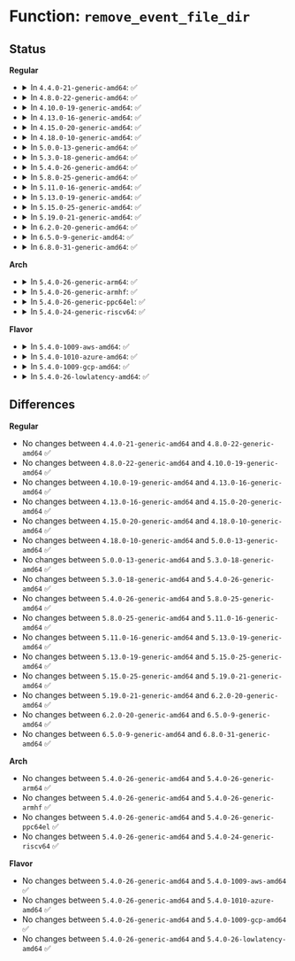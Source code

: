# Function: <code>remove_event_file_dir</code>

## Status
<b>Regular</b>
<ul>
<li>
<details>
<summary>In <code>4.4.0-21-generic-amd64</code>: ✅</summary>

```c
void remove_event_file_dir(struct trace_event_file * file)
```

```json
{
  "name": "remove_event_file_dir",
  "collision_type": "Unique Static",
  "inline_type": "No",
  "funcs": [
    {
      "addr": 18446744071580286064,
      "name": "remove_event_file_dir",
      "external": false,
      "loc": "kernel/trace/trace_events.c:677",
      "file": "kernel/trace/trace_events.c",
      "inline": "seen, unknown",
      "caller_inline": [],
      "caller_func": [
        "kernel/trace/trace_events.c:event_remove",
        "kernel/trace/trace_events.c:event_trace_del_tracer"
      ]
    }
  ],
  "symbols": [
    {
      "addr": 18446744071580286064,
      "name": "remove_event_file_dir",
      "section": ".text",
      "bind": "STB_LOCAL",
      "size": 271
    }
  ]
}
```
</details>
</li>
<li>
<details>
<summary>In <code>4.8.0-22-generic-amd64</code>: ✅</summary>

```c
void remove_event_file_dir(struct trace_event_file * file)
```

```json
{
  "name": "remove_event_file_dir",
  "collision_type": "Unique Static",
  "inline_type": "No",
  "funcs": [
    {
      "addr": 18446744071580328528,
      "name": "remove_event_file_dir",
      "external": false,
      "loc": "kernel/trace/trace_events.c:712",
      "file": "kernel/trace/trace_events.c",
      "inline": "seen, unknown",
      "caller_inline": [],
      "caller_func": [
        "kernel/trace/trace_events.c:event_trace_del_tracer",
        "kernel/trace/trace_events.c:event_remove"
      ]
    }
  ],
  "symbols": [
    {
      "addr": 18446744071580328528,
      "name": "remove_event_file_dir",
      "section": ".text",
      "bind": "STB_LOCAL",
      "size": 255
    }
  ]
}
```
</details>
</li>
<li>
<details>
<summary>In <code>4.10.0-19-generic-amd64</code>: ✅</summary>

```c
void remove_event_file_dir(struct trace_event_file * file)
```

```json
{
  "name": "remove_event_file_dir",
  "collision_type": "Unique Static",
  "inline_type": "No",
  "funcs": [
    {
      "addr": 18446744071580374800,
      "name": "remove_event_file_dir",
      "external": false,
      "loc": "kernel/trace/trace_events.c:672",
      "file": "kernel/trace/trace_events.c",
      "inline": "seen, unknown",
      "caller_inline": [],
      "caller_func": [
        "kernel/trace/trace_events.c:event_trace_del_tracer",
        "kernel/trace/trace_events.c:event_remove"
      ]
    }
  ],
  "symbols": [
    {
      "addr": 18446744071580374800,
      "name": "remove_event_file_dir",
      "section": ".text",
      "bind": "STB_LOCAL",
      "size": 255
    }
  ]
}
```
</details>
</li>
<li>
<details>
<summary>In <code>4.13.0-16-generic-amd64</code>: ✅</summary>

```c
void remove_event_file_dir(struct trace_event_file * file)
```

```json
{
  "name": "remove_event_file_dir",
  "collision_type": "Unique Static",
  "inline_type": "No",
  "funcs": [
    {
      "addr": 18446744071580386304,
      "name": "remove_event_file_dir",
      "external": false,
      "loc": "kernel/trace/trace_events.c:712",
      "file": "kernel/trace/trace_events.c",
      "inline": "seen, unknown",
      "caller_inline": [],
      "caller_func": [
        "kernel/trace/trace_events.c:event_trace_del_tracer",
        "kernel/trace/trace_events.c:event_remove"
      ]
    }
  ],
  "symbols": [
    {
      "addr": 18446744071580386304,
      "name": "remove_event_file_dir",
      "section": ".text",
      "bind": "STB_LOCAL",
      "size": 257
    }
  ]
}
```
</details>
</li>
<li>
<details>
<summary>In <code>4.15.0-20-generic-amd64</code>: ✅</summary>

```c
void remove_event_file_dir(struct trace_event_file * file)
```

```json
{
  "name": "remove_event_file_dir",
  "collision_type": "Unique Static",
  "inline_type": "No",
  "funcs": [
    {
      "addr": 18446744071580441456,
      "name": "remove_event_file_dir",
      "external": false,
      "loc": "kernel/trace/trace_events.c:712",
      "file": "kernel/trace/trace_events.c",
      "inline": "seen, unknown",
      "caller_inline": [],
      "caller_func": [
        "kernel/trace/trace_events.c:event_trace_del_tracer",
        "kernel/trace/trace_events.c:event_remove"
      ]
    }
  ],
  "symbols": [
    {
      "addr": 18446744071580441456,
      "name": "remove_event_file_dir",
      "section": ".text",
      "bind": "STB_LOCAL",
      "size": 257
    }
  ]
}
```
</details>
</li>
<li>
<details>
<summary>In <code>4.18.0-10-generic-amd64</code>: ✅</summary>

```c
void remove_event_file_dir(struct trace_event_file * file)
```

```json
{
  "name": "remove_event_file_dir",
  "collision_type": "Unique Static",
  "inline_type": "No",
  "funcs": [
    {
      "addr": 18446744071580503056,
      "name": "remove_event_file_dir",
      "external": false,
      "loc": "kernel/trace/trace_events.c:712",
      "file": "kernel/trace/trace_events.c",
      "inline": "seen, unknown",
      "caller_inline": [],
      "caller_func": [
        "kernel/trace/trace_events.c:event_trace_del_tracer",
        "kernel/trace/trace_events.c:event_remove"
      ]
    }
  ],
  "symbols": [
    {
      "addr": 18446744071580503056,
      "name": "remove_event_file_dir",
      "section": ".text",
      "bind": "STB_LOCAL",
      "size": 257
    }
  ]
}
```
</details>
</li>
<li>
<details>
<summary>In <code>5.0.0-13-generic-amd64</code>: ✅</summary>

```c
void remove_event_file_dir(struct trace_event_file * file)
```

```json
{
  "name": "remove_event_file_dir",
  "collision_type": "Unique Static",
  "inline_type": "No",
  "funcs": [
    {
      "addr": 18446744071580560960,
      "name": "remove_event_file_dir",
      "external": false,
      "loc": "kernel/trace/trace_events.c:713",
      "file": "kernel/trace/trace_events.c",
      "inline": "seen, unknown",
      "caller_inline": [],
      "caller_func": [
        "kernel/trace/trace_events.c:event_trace_del_tracer",
        "kernel/trace/trace_events.c:event_remove"
      ]
    }
  ],
  "symbols": [
    {
      "addr": 18446744071580560960,
      "name": "remove_event_file_dir",
      "section": ".text",
      "bind": "STB_LOCAL",
      "size": 257
    }
  ]
}
```
</details>
</li>
<li>
<details>
<summary>In <code>5.3.0-18-generic-amd64</code>: ✅</summary>

```c
void remove_event_file_dir(struct trace_event_file * file)
```

```json
{
  "name": "remove_event_file_dir",
  "collision_type": "Unique Static",
  "inline_type": "No",
  "funcs": [
    {
      "addr": 18446744071580618080,
      "name": "remove_event_file_dir",
      "external": false,
      "loc": "kernel/trace/trace_events.c:705",
      "file": "kernel/trace/trace_events.c",
      "inline": "seen, unknown",
      "caller_inline": [],
      "caller_func": [
        "kernel/trace/trace_events.c:event_trace_del_tracer",
        "kernel/trace/trace_events.c:event_remove"
      ]
    }
  ],
  "symbols": [
    {
      "addr": 18446744071580618080,
      "name": "remove_event_file_dir",
      "section": ".text",
      "bind": "STB_LOCAL",
      "size": 256
    }
  ]
}
```
</details>
</li>
<li>
<details>
<summary>In <code>5.4.0-26-generic-amd64</code>: ✅</summary>

```c
void remove_event_file_dir(struct trace_event_file * file)
```

```json
{
  "name": "remove_event_file_dir",
  "collision_type": "Unique Static",
  "inline_type": "No",
  "funcs": [
    {
      "addr": 18446744071580664336,
      "name": "remove_event_file_dir",
      "external": false,
      "loc": "kernel/trace/trace_events.c:706",
      "file": "kernel/trace/trace_events.c",
      "inline": "seen, unknown",
      "caller_inline": [],
      "caller_func": [
        "kernel/trace/trace_events.c:event_trace_del_tracer",
        "kernel/trace/trace_events.c:event_remove"
      ]
    }
  ],
  "symbols": [
    {
      "addr": 18446744071580664336,
      "name": "remove_event_file_dir",
      "section": ".text",
      "bind": "STB_LOCAL",
      "size": 256
    }
  ]
}
```
</details>
</li>
<li>
<details>
<summary>In <code>5.8.0-25-generic-amd64</code>: ✅</summary>

```c
void remove_event_file_dir(struct trace_event_file * file)
```

```json
{
  "name": "remove_event_file_dir",
  "collision_type": "Unique Static",
  "inline_type": "No",
  "funcs": [
    {
      "addr": 18446744071580761456,
      "name": "remove_event_file_dir",
      "external": false,
      "loc": "kernel/trace/trace_events.c:753",
      "file": "kernel/trace/trace_events.c",
      "inline": "seen, unknown",
      "caller_inline": [],
      "caller_func": [
        "kernel/trace/trace_events.c:event_trace_del_tracer",
        "kernel/trace/trace_events.c:event_remove"
      ]
    }
  ],
  "symbols": [
    {
      "addr": 18446744071580761456,
      "name": "remove_event_file_dir",
      "section": ".text",
      "bind": "STB_LOCAL",
      "size": 256
    }
  ]
}
```
</details>
</li>
<li>
<details>
<summary>In <code>5.11.0-16-generic-amd64</code>: ✅</summary>

```c
void remove_event_file_dir(struct trace_event_file * file)
```

```json
{
  "name": "remove_event_file_dir",
  "collision_type": "Unique Static",
  "inline_type": "No",
  "funcs": [
    {
      "addr": 18446744071580749504,
      "name": "remove_event_file_dir",
      "external": false,
      "loc": "kernel/trace/trace_events.c:754",
      "file": "kernel/trace/trace_events.c",
      "inline": "seen, unknown",
      "caller_inline": [],
      "caller_func": [
        "kernel/trace/trace_events.c:event_trace_del_tracer",
        "kernel/trace/trace_events.c:event_remove"
      ]
    }
  ],
  "symbols": [
    {
      "addr": 18446744071580749504,
      "name": "remove_event_file_dir",
      "section": ".text",
      "bind": "STB_LOCAL",
      "size": 256
    }
  ]
}
```
</details>
</li>
<li>
<details>
<summary>In <code>5.13.0-19-generic-amd64</code>: ✅</summary>

```c
void remove_event_file_dir(struct trace_event_file * file)
```

```json
{
  "name": "remove_event_file_dir",
  "collision_type": "Unique Static",
  "inline_type": "No",
  "funcs": [
    {
      "addr": 18446744071580754000,
      "name": "remove_event_file_dir",
      "external": false,
      "loc": "kernel/trace/trace_events.c:961",
      "file": "kernel/trace/trace_events.c",
      "inline": "seen, unknown",
      "caller_inline": [],
      "caller_func": [
        "kernel/trace/trace_events.c:event_trace_del_tracer",
        "kernel/trace/trace_events.c:event_remove"
      ]
    }
  ],
  "symbols": [
    {
      "addr": 18446744071580754000,
      "name": "remove_event_file_dir",
      "section": ".text",
      "bind": "STB_LOCAL",
      "size": 256
    }
  ]
}
```
</details>
</li>
<li>
<details>
<summary>In <code>5.15.0-25-generic-amd64</code>: ✅</summary>

```c
void remove_event_file_dir(struct trace_event_file * file)
```

```json
{
  "name": "remove_event_file_dir",
  "collision_type": "Unique Static",
  "inline_type": "No",
  "funcs": [
    {
      "addr": 18446744071580937648,
      "name": "remove_event_file_dir",
      "external": false,
      "loc": "kernel/trace/trace_events.c:962",
      "file": "kernel/trace/trace_events.c",
      "inline": "seen, unknown",
      "caller_inline": [],
      "caller_func": [
        "kernel/trace/trace_events.c:event_trace_del_tracer",
        "kernel/trace/trace_events.c:event_remove"
      ]
    }
  ],
  "symbols": [
    {
      "addr": 18446744071580937648,
      "name": "remove_event_file_dir",
      "section": ".text",
      "bind": "STB_LOCAL",
      "size": 256
    }
  ]
}
```
</details>
</li>
<li>
<details>
<summary>In <code>5.19.0-21-generic-amd64</code>: ✅</summary>

```c
void remove_event_file_dir(struct trace_event_file * file)
```

```json
{
  "name": "remove_event_file_dir",
  "collision_type": "Unique Static",
  "inline_type": "No",
  "funcs": [
    {
      "addr": 18446744071581178688,
      "name": "remove_event_file_dir",
      "external": false,
      "loc": "kernel/trace/trace_events.c:982",
      "file": "kernel/trace/trace_events.c",
      "inline": "seen, unknown",
      "caller_inline": [],
      "caller_func": [
        "kernel/trace/trace_events.c:event_trace_del_tracer",
        "kernel/trace/trace_events.c:event_remove"
      ]
    }
  ],
  "symbols": [
    {
      "addr": 18446744071581178688,
      "name": "remove_event_file_dir",
      "section": ".text",
      "bind": "STB_LOCAL",
      "size": 269
    }
  ]
}
```
</details>
</li>
<li>
<details>
<summary>In <code>6.2.0-20-generic-amd64</code>: ✅</summary>

```c
void remove_event_file_dir(struct trace_event_file * file)
```

```json
{
  "name": "remove_event_file_dir",
  "collision_type": "Unique Static",
  "inline_type": "No",
  "funcs": [
    {
      "addr": 18446744071581493248,
      "name": "remove_event_file_dir",
      "external": false,
      "loc": "kernel/trace/trace_events.c:997",
      "file": "kernel/trace/trace_events.c",
      "inline": "seen, unknown",
      "caller_inline": [],
      "caller_func": [
        "kernel/trace/trace_events.c:event_trace_del_tracer",
        "kernel/trace/trace_events.c:event_remove"
      ]
    }
  ],
  "symbols": [
    {
      "addr": 18446744071581493248,
      "name": "remove_event_file_dir",
      "section": ".text",
      "bind": "STB_LOCAL",
      "size": 269
    }
  ]
}
```
</details>
</li>
<li>
<details>
<summary>In <code>6.5.0-9-generic-amd64</code>: ✅</summary>

```c
void remove_event_file_dir(struct trace_event_file * file)
```

```json
{
  "name": "remove_event_file_dir",
  "collision_type": "Unique Static",
  "inline_type": "No",
  "funcs": [
    {
      "addr": 18446744071581611248,
      "name": "remove_event_file_dir",
      "external": false,
      "loc": "kernel/trace/trace_events.c:993",
      "file": "kernel/trace/trace_events.c",
      "inline": "seen, unknown",
      "caller_inline": [],
      "caller_func": [
        "kernel/trace/trace_events.c:event_trace_del_tracer",
        "kernel/trace/trace_events.c:event_remove"
      ]
    }
  ],
  "symbols": [
    {
      "addr": 18446744071581611248,
      "name": "remove_event_file_dir",
      "section": ".text",
      "bind": "STB_LOCAL",
      "size": 269
    }
  ]
}
```
</details>
</li>
<li>
<details>
<summary>In <code>6.8.0-31-generic-amd64</code>: ✅</summary>

```c
void remove_event_file_dir(struct trace_event_file * file)
```

```json
{
  "name": "remove_event_file_dir",
  "collision_type": "Unique Static",
  "inline_type": "No",
  "funcs": [
    {
      "addr": 18446744071581741440,
      "name": "remove_event_file_dir",
      "external": false,
      "loc": "kernel/trace/trace_events.c:1014",
      "file": "kernel/trace/trace_events.c",
      "inline": "seen, unknown",
      "caller_inline": [],
      "caller_func": [
        "kernel/trace/trace_events.c:event_trace_del_tracer",
        "kernel/trace/trace_events.c:event_remove"
      ]
    }
  ],
  "symbols": [
    {
      "addr": 18446744071581741440,
      "name": "remove_event_file_dir",
      "section": ".text",
      "bind": "STB_LOCAL",
      "size": 170
    }
  ]
}
```
</details>
</li>
</ul>
<b>Arch</b>
<ul>
<li>
<details>
<summary>In <code>5.4.0-26-generic-arm64</code>: ✅</summary>

```c
void remove_event_file_dir(struct trace_event_file * file)
```

```json
{
  "name": "remove_event_file_dir",
  "collision_type": "Unique Static",
  "inline_type": "No",
  "funcs": [
    {
      "addr": 18446603336491968896,
      "name": "remove_event_file_dir",
      "external": false,
      "loc": "kernel/trace/trace_events.c:706",
      "file": "kernel/trace/trace_events.c",
      "inline": "seen, unknown",
      "caller_inline": [],
      "caller_func": [
        "kernel/trace/trace_events.c:event_trace_del_tracer",
        "kernel/trace/trace_events.c:event_remove"
      ]
    }
  ],
  "symbols": [
    {
      "addr": 18446603336491968896,
      "name": "remove_event_file_dir",
      "section": ".text",
      "bind": "STB_LOCAL",
      "size": 304
    }
  ]
}
```
</details>
</li>
<li>
<details>
<summary>In <code>5.4.0-26-generic-armhf</code>: ✅</summary>

```c
void remove_event_file_dir(struct trace_event_file * file)
```

```json
{
  "name": "remove_event_file_dir",
  "collision_type": "Unique Static",
  "inline_type": "No",
  "funcs": [
    {
      "addr": 3225904176,
      "name": "remove_event_file_dir",
      "external": false,
      "loc": "kernel/trace/trace_events.c:706",
      "file": "kernel/trace/trace_events.c",
      "inline": "seen, unknown",
      "caller_inline": [],
      "caller_func": [
        "kernel/trace/trace_events.c:event_trace_del_tracer",
        "kernel/trace/trace_events.c:event_remove"
      ]
    }
  ],
  "symbols": [
    {
      "addr": 3225904176,
      "name": "remove_event_file_dir",
      "section": ".text",
      "bind": "STB_LOCAL",
      "size": 256
    }
  ]
}
```
</details>
</li>
<li>
<details>
<summary>In <code>5.4.0-26-generic-ppc64el</code>: ✅</summary>

```c
void remove_event_file_dir(struct trace_event_file * file)
```

```json
{
  "name": "remove_event_file_dir",
  "collision_type": "Unique Static",
  "inline_type": "No",
  "funcs": [
    {
      "addr": 13835058055285083712,
      "name": "remove_event_file_dir",
      "external": false,
      "loc": "kernel/trace/trace_events.c:706",
      "file": "kernel/trace/trace_events.c",
      "inline": "seen, unknown",
      "caller_inline": [],
      "caller_func": [
        "kernel/trace/trace_events.c:event_trace_del_tracer",
        "kernel/trace/trace_events.c:event_remove"
      ]
    }
  ],
  "symbols": [
    {
      "addr": 13835058055285083712,
      "name": "remove_event_file_dir",
      "section": ".text",
      "bind": "STB_LOCAL",
      "size": 480
    }
  ]
}
```
</details>
</li>
<li>
<details>
<summary>In <code>5.4.0-24-generic-riscv64</code>: ✅</summary>

```c
void remove_event_file_dir(struct trace_event_file * file)
```

```json
{
  "name": "remove_event_file_dir",
  "collision_type": "Unique Static",
  "inline_type": "No",
  "funcs": [
    {
      "addr": 18446743936272242416,
      "name": "remove_event_file_dir",
      "external": false,
      "loc": "kernel/trace/trace_events.c:706",
      "file": "kernel/trace/trace_events.c",
      "inline": "seen, unknown",
      "caller_inline": [],
      "caller_func": [
        "kernel/trace/trace_events.c:event_trace_del_tracer",
        "kernel/trace/trace_events.c:event_remove"
      ]
    }
  ],
  "symbols": [
    {
      "addr": 18446743936272242416,
      "name": "remove_event_file_dir",
      "section": ".text",
      "bind": "STB_LOCAL",
      "size": 280
    }
  ]
}
```
</details>
</li>
</ul>
<b>Flavor</b>
<ul>
<li>
<details>
<summary>In <code>5.4.0-1009-aws-amd64</code>: ✅</summary>

```c
void remove_event_file_dir(struct trace_event_file * file)
```

```json
{
  "name": "remove_event_file_dir",
  "collision_type": "Unique Static",
  "inline_type": "No",
  "funcs": [
    {
      "addr": 18446744071580633136,
      "name": "remove_event_file_dir",
      "external": false,
      "loc": "kernel/trace/trace_events.c:706",
      "file": "kernel/trace/trace_events.c",
      "inline": "seen, unknown",
      "caller_inline": [],
      "caller_func": [
        "kernel/trace/trace_events.c:event_trace_del_tracer",
        "kernel/trace/trace_events.c:event_remove"
      ]
    }
  ],
  "symbols": [
    {
      "addr": 18446744071580633136,
      "name": "remove_event_file_dir",
      "section": ".text",
      "bind": "STB_LOCAL",
      "size": 256
    }
  ]
}
```
</details>
</li>
<li>
<details>
<summary>In <code>5.4.0-1010-azure-amd64</code>: ✅</summary>

```c
void remove_event_file_dir(struct trace_event_file * file)
```

```json
{
  "name": "remove_event_file_dir",
  "collision_type": "Unique Static",
  "inline_type": "No",
  "funcs": [
    {
      "addr": 18446744071580579376,
      "name": "remove_event_file_dir",
      "external": false,
      "loc": "kernel/trace/trace_events.c:706",
      "file": "kernel/trace/trace_events.c",
      "inline": "seen, unknown",
      "caller_inline": [],
      "caller_func": [
        "kernel/trace/trace_events.c:event_trace_del_tracer",
        "kernel/trace/trace_events.c:event_remove"
      ]
    }
  ],
  "symbols": [
    {
      "addr": 18446744071580579376,
      "name": "remove_event_file_dir",
      "section": ".text",
      "bind": "STB_LOCAL",
      "size": 256
    }
  ]
}
```
</details>
</li>
<li>
<details>
<summary>In <code>5.4.0-1009-gcp-amd64</code>: ✅</summary>

```c
void remove_event_file_dir(struct trace_event_file * file)
```

```json
{
  "name": "remove_event_file_dir",
  "collision_type": "Unique Static",
  "inline_type": "No",
  "funcs": [
    {
      "addr": 18446744071580624384,
      "name": "remove_event_file_dir",
      "external": false,
      "loc": "kernel/trace/trace_events.c:706",
      "file": "kernel/trace/trace_events.c",
      "inline": "seen, unknown",
      "caller_inline": [],
      "caller_func": [
        "kernel/trace/trace_events.c:event_trace_del_tracer",
        "kernel/trace/trace_events.c:event_remove"
      ]
    }
  ],
  "symbols": [
    {
      "addr": 18446744071580624384,
      "name": "remove_event_file_dir",
      "section": ".text",
      "bind": "STB_LOCAL",
      "size": 256
    }
  ]
}
```
</details>
</li>
<li>
<details>
<summary>In <code>5.4.0-26-lowlatency-amd64</code>: ✅</summary>

```c
void remove_event_file_dir(struct trace_event_file * file)
```

```json
{
  "name": "remove_event_file_dir",
  "collision_type": "Unique Static",
  "inline_type": "No",
  "funcs": [
    {
      "addr": 18446744071580681888,
      "name": "remove_event_file_dir",
      "external": false,
      "loc": "kernel/trace/trace_events.c:706",
      "file": "kernel/trace/trace_events.c",
      "inline": "seen, unknown",
      "caller_inline": [],
      "caller_func": [
        "kernel/trace/trace_events.c:event_trace_del_tracer",
        "kernel/trace/trace_events.c:event_remove"
      ]
    }
  ],
  "symbols": [
    {
      "addr": 18446744071580681888,
      "name": "remove_event_file_dir",
      "section": ".text",
      "bind": "STB_LOCAL",
      "size": 254
    }
  ]
}
```
</details>
</li>
</ul>

## Differences
<b>Regular</b>
<ul>
<li>
No changes between <code>4.4.0-21-generic-amd64</code> and <code>4.8.0-22-generic-amd64</code> ✅
</li>
<li>
No changes between <code>4.8.0-22-generic-amd64</code> and <code>4.10.0-19-generic-amd64</code> ✅
</li>
<li>
No changes between <code>4.10.0-19-generic-amd64</code> and <code>4.13.0-16-generic-amd64</code> ✅
</li>
<li>
No changes between <code>4.13.0-16-generic-amd64</code> and <code>4.15.0-20-generic-amd64</code> ✅
</li>
<li>
No changes between <code>4.15.0-20-generic-amd64</code> and <code>4.18.0-10-generic-amd64</code> ✅
</li>
<li>
No changes between <code>4.18.0-10-generic-amd64</code> and <code>5.0.0-13-generic-amd64</code> ✅
</li>
<li>
No changes between <code>5.0.0-13-generic-amd64</code> and <code>5.3.0-18-generic-amd64</code> ✅
</li>
<li>
No changes between <code>5.3.0-18-generic-amd64</code> and <code>5.4.0-26-generic-amd64</code> ✅
</li>
<li>
No changes between <code>5.4.0-26-generic-amd64</code> and <code>5.8.0-25-generic-amd64</code> ✅
</li>
<li>
No changes between <code>5.8.0-25-generic-amd64</code> and <code>5.11.0-16-generic-amd64</code> ✅
</li>
<li>
No changes between <code>5.11.0-16-generic-amd64</code> and <code>5.13.0-19-generic-amd64</code> ✅
</li>
<li>
No changes between <code>5.13.0-19-generic-amd64</code> and <code>5.15.0-25-generic-amd64</code> ✅
</li>
<li>
No changes between <code>5.15.0-25-generic-amd64</code> and <code>5.19.0-21-generic-amd64</code> ✅
</li>
<li>
No changes between <code>5.19.0-21-generic-amd64</code> and <code>6.2.0-20-generic-amd64</code> ✅
</li>
<li>
No changes between <code>6.2.0-20-generic-amd64</code> and <code>6.5.0-9-generic-amd64</code> ✅
</li>
<li>
No changes between <code>6.5.0-9-generic-amd64</code> and <code>6.8.0-31-generic-amd64</code> ✅
</li>
</ul>
<b>Arch</b>
<ul>
<li>
No changes between <code>5.4.0-26-generic-amd64</code> and <code>5.4.0-26-generic-arm64</code> ✅
</li>
<li>
No changes between <code>5.4.0-26-generic-amd64</code> and <code>5.4.0-26-generic-armhf</code> ✅
</li>
<li>
No changes between <code>5.4.0-26-generic-amd64</code> and <code>5.4.0-26-generic-ppc64el</code> ✅
</li>
<li>
No changes between <code>5.4.0-26-generic-amd64</code> and <code>5.4.0-24-generic-riscv64</code> ✅
</li>
</ul>
<b>Flavor</b>
<ul>
<li>
No changes between <code>5.4.0-26-generic-amd64</code> and <code>5.4.0-1009-aws-amd64</code> ✅
</li>
<li>
No changes between <code>5.4.0-26-generic-amd64</code> and <code>5.4.0-1010-azure-amd64</code> ✅
</li>
<li>
No changes between <code>5.4.0-26-generic-amd64</code> and <code>5.4.0-1009-gcp-amd64</code> ✅
</li>
<li>
No changes between <code>5.4.0-26-generic-amd64</code> and <code>5.4.0-26-lowlatency-amd64</code> ✅
</li>
</ul>
